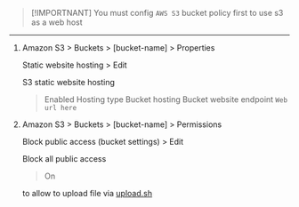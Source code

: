 > [!IMPORTNANT]
> You must config `AWS S3` bucket policy first to use s3 as a web host


---


1. Amazon S3 > Buckets > [bucket-name] > Properties

    Static website hosting > Edit

    S3 static website hosting
    > Enabled
    Hosting type
    > Bucket hosting
    Bucket website endpoint
    > `Web url here`

2. Amazon S3 > Buckets > [bucket-name] > Permissions

    Block public access (bucket settings) > Edit

    Block all public access
    > On

    to allow to upload file via [upload.sh](./upload.sh)